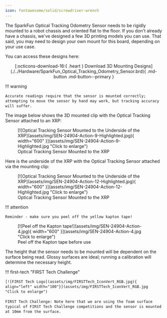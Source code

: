 ```yaml
---
icon: fontawesome/solid/screwdriver-wrench
---
```



The SparkFun Optical Tracking Odometry Sensor needs to be rigidly mounted to a robot chassis and oriented flat to the floor. If you don't already have a chassis, we've designed a few 3D printing models you can use. That said, you may need to design your own mount for this board, depending on your use case. 

You can access these designs here: 

<center>
[:octicons-download-16:{ .heart } Download 3D Mounting Designs](./../Hardware/SparkFun_Optical_Tracking_Odometry_Sensor.brd){ .md-button .md-button--primary }
</center>


!!! warning

	Accurate readings require that the sensor is mounted correctly; attempting to move the sensor by hand may work, but tracking accuracy will suffer.

The image below shows the 3D mounted clip with the Optical Tracking Sensor attached to an XRP: 

<figure markdown>
[![Optical Tracking Sensor Mounted to the Underside of the XRP](assets/img/SEN-24904-Action-9-Highlighted.jpg){ width="600" }](assets/img/SEN-24904-Action-9-Highlighted.jpg "Click to enlarge")
<figcaption markdown>Optical Tracking Sensor Mounted to the XRP</figcaption>
</figure>

Here is the underside of the XRP with the Optical Tracking Sensor attached via the mounting clip: 

<figure markdown>
[![Optical Tracking Sensor Mounted to the Underside of the XRP](assets/img/SEN-24904-Action-12-Highlighted.jpg){ width="600" }](assets/img/SEN-24904-Action-12-Highlighted.jpg "Click to enlarge")
<figcaption markdown>Optical Tracking Sensor Mounted to the XRP</figcaption>
</figure>




!!! attention

	Reminder - make sure you peel off the yellow kapton tape! 


<figure markdown>
[![Peel off the Kapton tape!](assets/img/SEN-24904-Action-4.jpg){ width="600" }](assets/img/SEN-24904-Action-4.jpg "Click to enlarge")
<figcaption markdown>Peel off the Kapton tape before use</figcaption>
</figure>

The height that the sensor needs to be mounted will be dependent on the surface being read. Glossy surfaces are ideal; running a calibration will determine the necessary height. 

!!! first-tech "FIRST Tech Challenge"

	[![FIRST Tech Logo](assets/img/FIRSTTech_IconVert_RGB.jpg){ align="left" width="100"}](assets/img/FIRSTTech_IconVert_RGB.jpg "Click to enlarge")

	FIRST Tech Challenge: Note here that we are using the foam surface typical of FIRST Tech Challenge competitions and the sensor is mounted at 10mm from the surface.
